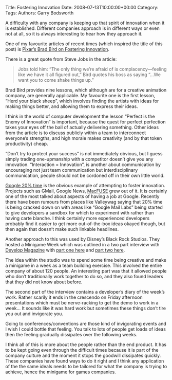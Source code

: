 Title: Fostering Innovation
Date: 2008-07-13T10:00:00+00:00
Category: 
Tags: 
Authors: Garry Bodsworth

A difficulty with any company is keeping up that spirit of innovation when it is established. Different companies approach is in different ways or even not at all, so it is always interesting to hear how they approach it.

One of my favourite articles of recent times (which inspired the title of this post) is [Pixar&#8217;s Brad Bird on Fostering Innovation][1].

There is a great quote from Steve Jobs in the article:

> Jobs told him: “The only thing we’re afraid of is complacency—feeling like we have it all figured out,” Bird quotes his boss as saying “…We want you to come shake things up.”

Brad Bird provides nine lessons, which although are for a creative animation company, are generally applicable. My favourite one is the first lesson, &#8220;Herd your black sheep&#8221;, which involves finding the artists with ideas for making things better, and allowing them to express their ideas.

I think in the world of computer development the lesson &#8220;Perfect is the Enemy of Innovation&#8221; is important, because the quest for perfect perfection takes your eyes off the ball of actually delivering something. Other ideas from the article is to discuss publicly within a team to interconnect everyone&#8217;s strengths, and high morale makes creativity (and by that token productivity) cheap.

&#8220;Don&#8217;t try to protect your success&#8221; is not immediately obvious, but I guess simply trading one-upmanship with a competitor doesn&#8217;t give you any innovation. &#8220;Interaction = Innovation&#8221;, is another about communication by encouraging not just team communication but interdisciplinary communication, people should not be cordoned off in their own little world.

[Google 20% time][2] is the obvious example of attempting to foster innovation. Projects such as GMail, Google News, [MacFUSE][3] grew out of it. It is certainly one of the most talked about aspects of having a job at Google. Recently there have been rumours from places like Valleywag saying that 20% time is being cracked down on with areas like &#8220;Google Mail Labs&#8221; being started to give developers a sandbox for which to experiment with rather than having carte blanche. I think certainly more experienced developers probably find it easier to get more out-of-the-box ideas okayed though, but then again that doesn&#8217;t make such linkable headlines.

Another approach to this was used by Disney&#8217;s Black Rock Studios. They hosted a Minigame Week which was outlined in a two part interview with [Develop Magazine][4] with [part one here][5] and [part two here][6].

The idea within the studio was to spend some time being creative and make a minigame in a week as a team building exercise. This involved the entire company of about 120 people. An interesting part was that it allowed people who don&#8217;t traditionally work together to do so, and they also found leaders that they did not know about before.

The second part of the interview contains a developer&#8217;s diary of the week&#8217;s work. Rather scarily it ends in the crescendo on Friday afternoon presentations which must be nerve-racking to get the demo to work in a week&#8230; It sounds like it was hard work but sometimes these things don&#8217;t tire you out and invigorate you.

Going to conferences/conventions are those kind of invigorating events and I wish I could bottle that feeling. You talk to lots of people get loads of ideas then the feeling gradually dissipates over the following weeks.

I think all of this is more about the people rather than the end product. It has to be kept going even through the difficult times because it is part of the company culture and the moment it stops the goodwill dissipates quickly. These companies have found ways to do it right and I think any application of the the same ideals needs to be tailored for what the company is trying to achieve, hence the minigame for games companies.

 [1]: http://gigaom.com/2008/04/17/pixars-brad-bird-on-fostering-innovation/
 [2]: http://www.google.com/support/jobs/bin/static.py?page=about.html&about=eng
 [3]: http://code.google.com/p/macfuse/
 [4]: http://www.developmag.com
 [5]: http://www.developmag.com/interviews/133/Mickey-and-Minigames-Part-1
 [6]: http://www.developmag.com/interviews/132/Mickey-and-Minigames-Part-2